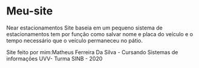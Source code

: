 # Meu-site
Near estacionamentos
Site baseia em um pequeno sistema de estacionamentos tem por função como salvar nome e placa do veículo e o tempo necessário que o veículo permaneceu no pátio.

Site feito por mim:Matheus Ferreira Da Silva - Cursando Sistemas de informações UVV- Turma SINB - 2020
